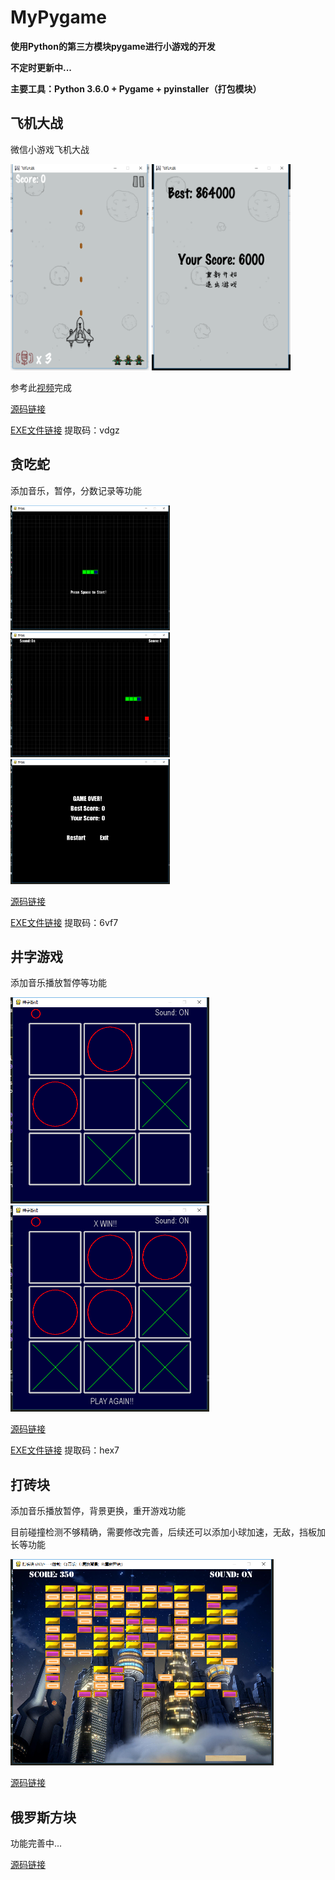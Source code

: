 # MyPygame

**使用Python的第三方模块pygame进行小游戏的开发**

**不定时更新中...**

**主要工具：Python 3.6.0 + Pygame + pyinstaller（打包模块）**

## 飞机大战
微信小游戏飞机大战
<div>
<img src="https://github.com/crazywh/MyPygame/blob/master/Image/plane1.png"  height="330">
<img src="https://github.com/crazywh/MyPygame/blob/master/Image/plane2.png"  height="330">
</div>

参考此[视频](https://www.bilibili.com/video/BV1ZW411B7dY?from=search&seid=5735444825341283888)完成

[源码链接](https://github.com/crazywh/Plane-Fight)

[EXE文件链接](https://pan.baidu.com/s/1EEQ6Dz-TliloNlxExokoWQ) 提取码：vdgz
## 贪吃蛇
添加音乐，暂停，分数记录等功能
<div algin='center'>
<img src="https://github.com/crazywh/MyPygame/blob/master/Image/s1.png"  height="200">
<img src="https://github.com/crazywh/MyPygame/blob/master/Image/s2.png"  height="200">
<img src="https://github.com/crazywh/MyPygame/blob/master/Image/s3.png"  height="200">  
</div>

[源码链接](https://github.com/crazywh/Snake)

[EXE文件链接](https://pan.baidu.com/s/1dl_0TTV3UWBBMNjNvs8egg) 提取码：6vf7
## 井字游戏
添加音乐播放暂停等功能
<div algin='center'>
<img src="https://github.com/crazywh/MyPygame/blob/master/Image/t1.png"  height="330">
<img src="https://github.com/crazywh/MyPygame/blob/master/Image/t2.png"  height="330">
</div>

[源码链接](https://github.com/crazywh/Tic-Tac-Toe-Game)

[EXE文件链接](https://pan.baidu.com/s/1X3T3own_75egXnEg-Q8yjA) 提取码：hex7

## 打砖块
添加音乐播放暂停，背景更换，重开游戏功能

目前碰撞检测不够精确，需要修改完善，后续还可以添加小球加速，无敌，挡板加长等功能
<div algin='center'>
<img src="https://github.com/crazywh/MyPygame/blob/master/Image/h1.png"  height="330">
</div>

[源码链接](https://github.com/crazywh/Hit-Brick)

## 俄罗斯方块
功能完善中...

[源码链接](https://github.com/crazywh/Tetris)
